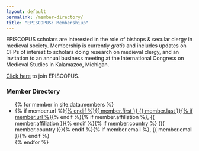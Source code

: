 ```yaml
---
layout: default
permalink: /member-directory/
title: "EPISCOPUS: Membershiup"
---
```


EPISCOPUS scholars are interested in the role of bishops & secular clergy in medieval society. Membership is currently *gratis* and includes updates on CFPs of interest to scholars doing research on medieval clergy, and an invitation to an annual business meeting at the International Congress on Medieval Studies in Kalamazoo, Michigan.

<a href="https://docs.google.com/forms/d/1azz1dyCwj6GlNZrg3zXIEzhUEV2KUf1FTYAQf-YGZXc/viewform">Click here</a> to join EPISCOPUS.

### Member Directory

<ul>
{% for member in site.data.members %}
<li>{% if member.url %}<a href="{{ member.url }}">{% endif %}{{ member.first }} {{ member.last }}{% if member.url %}</a>{% endif %}{% if member.affiliation %}, {{ member.affiliation }}{% endif %}{% if member.country %} ({{ member.country }}){% endif %}{% if member.email %}, {{ member.email }}{% endif %}</li>
{% endfor %}
</ul>